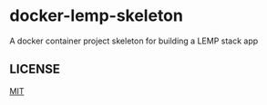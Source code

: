# docker-lemp-skeleton
A docker container project skeleton for building a LEMP stack app

## LICENSE
[MIT](https://github.com/junyang-chin/docker-lemp-skeleton/blob/main/LICENSE)
